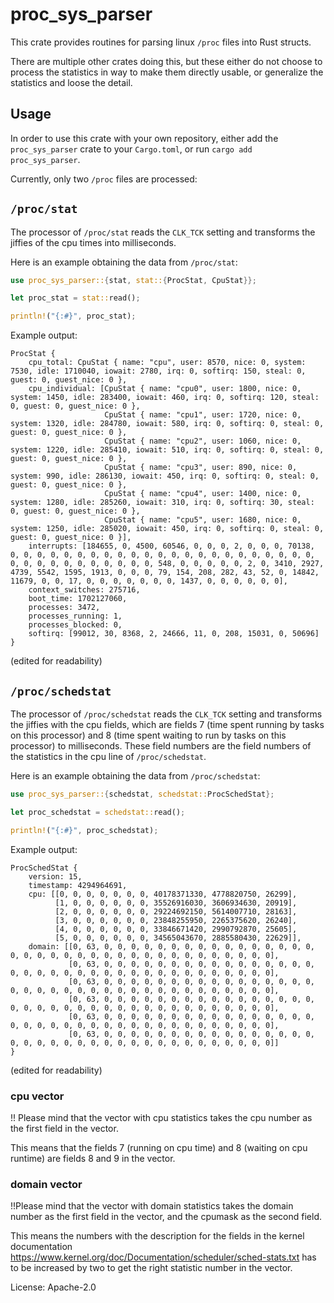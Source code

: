 # proc_sys_parser

This crate provides routines for parsing linux `/proc` files into Rust structs.

There are multiple other crates doing this, but these either do not choose to process the statistics
in way to make them directly usable, or generalize the statistics and loose the detail.

## Usage
In order to use this crate with your own repository, either add the `proc_sys_parser` crate to your
`Cargo.toml`, or run `cargo add proc_sys_parser`.

Currently, only two `/proc` files are processed:

## `/proc/stat`
The processor of `/proc/stat` reads the `CLK_TCK` setting and transforms the jiffies of the cpu times
into milliseconds.

Here is an example obtaining the data from `/proc/stat`:
```rust
use proc_sys_parser::{stat, stat::{ProcStat, CpuStat}};

let proc_stat = stat::read();

println!("{:#}", proc_stat);
```
Example output:
```
ProcStat {
    cpu_total: CpuStat { name: "cpu", user: 8570, nice: 0, system: 7530, idle: 1710040, iowait: 2780, irq: 0, softirq: 150, steal: 0, guest: 0, guest_nice: 0 },
    cpu_individual: [CpuStat { name: "cpu0", user: 1800, nice: 0, system: 1450, idle: 283400, iowait: 460, irq: 0, softirq: 120, steal: 0, guest: 0, guest_nice: 0 },
                     CpuStat { name: "cpu1", user: 1720, nice: 0, system: 1320, idle: 284780, iowait: 580, irq: 0, softirq: 0, steal: 0, guest: 0, guest_nice: 0 },
                     CpuStat { name: "cpu2", user: 1060, nice: 0, system: 1220, idle: 285410, iowait: 510, irq: 0, softirq: 0, steal: 0, guest: 0, guest_nice: 0 },
                     CpuStat { name: "cpu3", user: 890, nice: 0, system: 990, idle: 286130, iowait: 450, irq: 0, softirq: 0, steal: 0, guest: 0, guest_nice: 0 },
                     CpuStat { name: "cpu4", user: 1400, nice: 0, system: 1280, idle: 285260, iowait: 310, irq: 0, softirq: 30, steal: 0, guest: 0, guest_nice: 0 },
                     CpuStat { name: "cpu5", user: 1680, nice: 0, system: 1250, idle: 285020, iowait: 450, irq: 0, softirq: 0, steal: 0, guest: 0, guest_nice: 0 }],
    interrupts: [184655, 0, 4500, 60546, 0, 0, 0, 2, 0, 0, 0, 70138, 0, 0, 0, 0, 0, 0, 0, 0, 0, 0, 0, 0, 0, 0, 0, 0, 0, 0, 0, 0, 0, 0, 0, 0, 0, 0, 0, 0, 0, 0, 0, 0, 0, 0, 548, 0, 0, 0, 0, 0, 2, 0, 3410, 2927, 4739, 5542, 1595, 1913, 0, 0, 0, 79, 154, 208, 282, 43, 52, 0, 14842, 11679, 0, 0, 17, 0, 0, 0, 0, 0, 0, 0, 1437, 0, 0, 0, 0, 0, 0],
    context_switches: 275716,
    boot_time: 1702127060,
    processes: 3472,
    processes_running: 1,
    processes_blocked: 0,
    softirq: [99012, 30, 8368, 2, 24666, 11, 0, 208, 15031, 0, 50696]
}
```
(edited for readability)

## `/proc/schedstat`
The processor of `/proc/schedstat` reads the `CLK_TCK` setting and transforms the jiffies with the
cpu fields, which are fields 7 (time spent running by tasks on this processor) and 8 (time spent waiting
to run by tasks on this processor) to milliseconds. These field numbers are the field numbers of the
statistics in the cpu line of `/proc/schedstat`.

Here is an example obtaining the data from `/proc/schedstat`:
```rust
use proc_sys_parser::{schedstat, schedstat::ProcSchedStat};

let proc_schedstat = schedstat::read();

println!("{:#}", proc_schedstat);
```
Example output:
```
ProcSchedStat {
    version: 15,
    timestamp: 4294964691,
    cpu: [[0, 0, 0, 0, 0, 0, 0, 40178371330, 4778820750, 26299],
          [1, 0, 0, 0, 0, 0, 0, 35526916030, 3606934630, 20919],
          [2, 0, 0, 0, 0, 0, 0, 29224692150, 5614007710, 28163],
          [3, 0, 0, 0, 0, 0, 0, 23848255950, 2265375620, 26240],
          [4, 0, 0, 0, 0, 0, 0, 33846671420, 2990792870, 25605],
          [5, 0, 0, 0, 0, 0, 0, 34565043670, 2885580430, 22629]],
    domain: [[0, 63, 0, 0, 0, 0, 0, 0, 0, 0, 0, 0, 0, 0, 0, 0, 0, 0, 0, 0, 0, 0, 0, 0, 0, 0, 0, 0, 0, 0, 0, 0, 0, 0, 0, 0, 0, 0],
             [0, 63, 0, 0, 0, 0, 0, 0, 0, 0, 0, 0, 0, 0, 0, 0, 0, 0, 0, 0, 0, 0, 0, 0, 0, 0, 0, 0, 0, 0, 0, 0, 0, 0, 0, 0, 0, 0],
             [0, 63, 0, 0, 0, 0, 0, 0, 0, 0, 0, 0, 0, 0, 0, 0, 0, 0, 0, 0, 0, 0, 0, 0, 0, 0, 0, 0, 0, 0, 0, 0, 0, 0, 0, 0, 0, 0],
             [0, 63, 0, 0, 0, 0, 0, 0, 0, 0, 0, 0, 0, 0, 0, 0, 0, 0, 0, 0, 0, 0, 0, 0, 0, 0, 0, 0, 0, 0, 0, 0, 0, 0, 0, 0, 0, 0],
             [0, 63, 0, 0, 0, 0, 0, 0, 0, 0, 0, 0, 0, 0, 0, 0, 0, 0, 0, 0, 0, 0, 0, 0, 0, 0, 0, 0, 0, 0, 0, 0, 0, 0, 0, 0, 0, 0],
             [0, 63, 0, 0, 0, 0, 0, 0, 0, 0, 0, 0, 0, 0, 0, 0, 0, 0, 0, 0, 0, 0, 0, 0, 0, 0, 0, 0, 0, 0, 0, 0, 0, 0, 0, 0, 0, 0]]
}
```
(edited for readability)

### cpu vector
!! Please mind that the vector with cpu statistics takes the cpu number as the first field in the vector.

This means that the fields 7 (running on cpu time) and 8 (waiting on cpu runtime) are fields 8 and 9
in the vector.

### domain vector
!!Please mind that the vector with domain statistics takes the domain number as the first field in the
vector, and the cpumask as the second field.

This means the numbers with the description for the fields
in the kernel documentation <https://www.kernel.org/doc/Documentation/scheduler/sched-stats.txt> has
to be increased by two to get the right statistic number in the vector.

License: Apache-2.0

